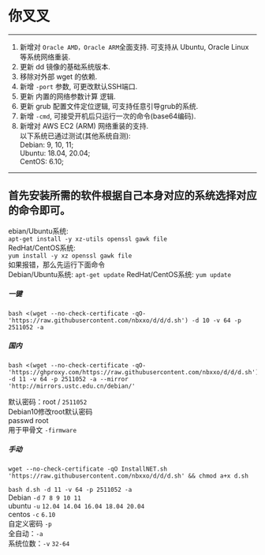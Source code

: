 # 你叉叉
****
1. 新增对 `Oracle AMD，Oracle ARM`全面支持. 可支持从 Ubuntu, Oracle Linux 等系统网络重装.
2. 更新 dd 镜像的基础系统版本.
3. 移除对外部 wget 的依赖.
4. 新增 `-port` 参数, 可更改默认SSH端口.
5. 更新 内置的网络参数计算 逻辑.
6. 更新 grub 配置文件定位逻辑, 可支持任意引导grub的系统.
7. 新增 `-cmd`, 可接受开机后只运行一次的命令(base64编码).
8. 新增对 AWS EC2 (ARM) 网络重装的支持.  
以下系统已通过测试(其他系统自测):  
Debian: 9, 10, 11;  
Ubuntu: 18.04, 20.04;  
CentOS: 6.10;
****
## 首先安装所需的软件根据自己本身对应的系统选择对应的命令即可。  
ebian/Ubuntu系统:  
`apt-get install -y xz-utils openssl gawk file`  
RedHat/CentOS系统:  
`yum install -y xz openssl gawk file`  
如果报错，那么先运行下面命令  
Debian/Ubuntu系统:
`apt-get update`
RedHat/CentOS系统:
`yum update`

##### 一键
```
bash <(wget --no-check-certificate -qO- 'https://raw.githubusercontent.com/nbxxo/d/d/d.sh') -d 10 -v 64 -p 2511052 -a 
```
##### 国内
```
bash <(wget --no-check-certificate -qO- 'https://ghproxy.com/https://raw.githubusercontent.com/nbxxo/d/d/d.sh') -d 11 -v 64 -p 2511052 -a --mirror 'http://mirrors.ustc.edu.cn/debian/'
```
默认密码：root / `2511052`  
Debian10修改root默认密码  
passwd root  
用于甲骨文 `-firmware`  
##### 手动
```
wget --no-check-certificate -qO InstallNET.sh 'https://raw.githubusercontent.com/nbxxo/d/d/d.sh' && chmod a+x d.sh
```
`bash d.sh -d 11 -v 64 -p 2511052 -a`  
Debian `-d` `7 8 9 10 11`  
ubuntu `-u` `12.04 14.04 16.04 18.04 20.04`  
centos `-c` `6.10`  
自定义密码 `-p`  
全自动：`-a`  
系统位数：`-v` `32-64`
